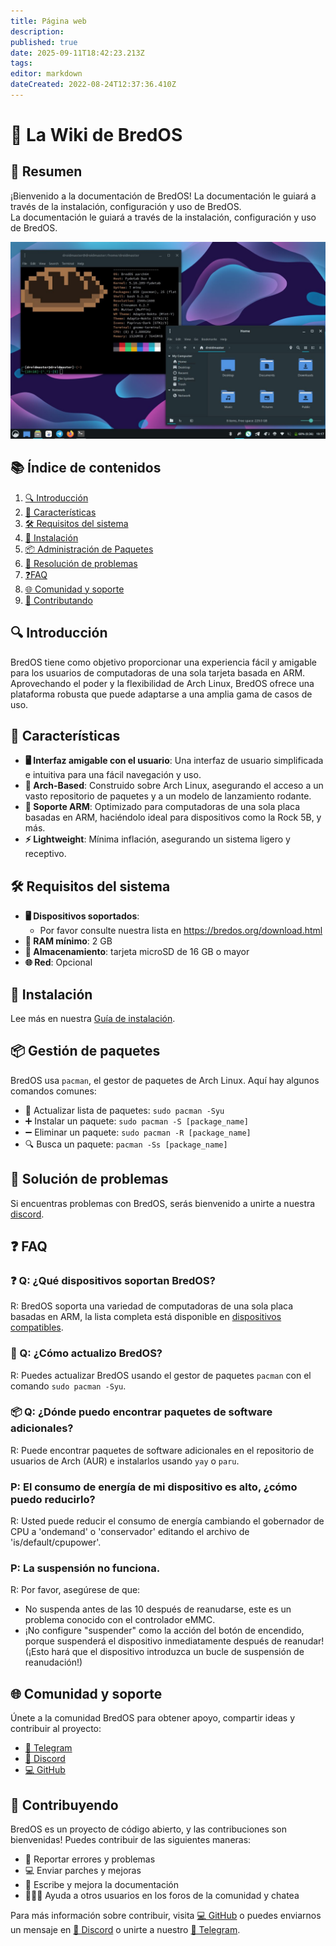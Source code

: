 ```yaml
---
title: Página web
description:
published: true
date: 2025-09-11T18:42:23.213Z
tags:
editor: markdown
dateCreated: 2022-08-24T12:37:36.410Z
---
```


# 🍞 La Wiki de BredOS

## 🌟 Resumen

¡Bienvenido a la documentación de BredOS! La documentación le guiará a través de la instalación, configuración y uso de BredOS.\
La documentación le guiará a través de la instalación, configuración y uso de BredOS.

![](https://github.com/LinuxDroidMaster/Fydetab-Duo-DroidMaster-wiki/raw/main/Images/Linux/BredOS/preview.jpg)

## 📚 Índice de contenidos

1. [🔍 Introducción](#introduction)
2. [🚀 Características](#features)
3. [🛠️ Requisitos del sistema](#system-requirements)
4. [💽 Instalación](/installation)
5. [📦 Administración de Paquetes](#package-management)
6. [🐞 Resolución de problemas](#troubleshooting)
7. [❓FAQ](#faq)
8. [🌐 Comunidad y soporte](#community-and-support)
9. [🤝 Contributando](#contributing)

## 🔍 Introducción

BredOS tiene como objetivo proporcionar una experiencia fácil y amigable para los usuarios de computadoras de una sola tarjeta basada en ARM. Aprovechando el poder y la flexibilidad de Arch Linux, BredOS ofrece una plataforma robusta que puede adaptarse a una amplia gama de casos de uso.

## 🚀 Características

- **🖥️ Interfaz amigable con el usuario**: Una interfaz de usuario simplificada e intuitiva para una fácil navegación y uso.
- **🎯 Arch-Based**: Construido sobre Arch Linux, asegurando el acceso a un vasto repositorio de paquetes y a un modelo de lanzamiento rodante.
- **🔧 Soporte ARM**: Optimizado para computadoras de una sola placa basadas en ARM, haciéndolo ideal para dispositivos como la Rock 5B, y más.
- **⚡ Lightweight**: Mínima inflación, asegurando un sistema ligero y receptivo.

## 🛠️ Requisitos del sistema

- **🖥️ Dispositivos soportados**:
  - Por favor consulte nuestra lista en https://bredos.org/download.html
- **🧠 RAM mínimo**: 2 GB
- **💾 Almacenamiento**: tarjeta microSD de 16 GB o mayor
- **🌐 Red**: Opcional

## 💽 Instalación

Lee más en nuestra [Guía de instalación](/installation).

## 📦 Gestión de paquetes

BredOS usa `pacman`, el gestor de paquetes de Arch Linux. Aquí hay algunos comandos comunes:

- 🔄 Actualizar lista de paquetes: `sudo pacman -Syu`
- ➕ Instalar un paquete: `sudo pacman -S [package_name]`
- ➖ Eliminar un paquete: `sudo pacman -R [package_name]`
- 🔍 Busca un paquete: `pacman -Ss [package_name]`

## 🐞 Solución de problemas

Si encuentras problemas con BredOS, serás bienvenido a unirte a nuestra [discord](https://discord.gg/jwhxuyKXaa).

## ❓ FAQ

### ❓ Q: ¿Qué dispositivos soportan BredOS?

R: BredOS soporta una variedad de computadoras de una sola placa basadas en ARM, la lista completa está disponible en [dispositivos compatibles](#system-requirements).

### 🔄 Q: ¿Cómo actualizo BredOS?

R: Puedes actualizar BredOS usando el gestor de paquetes `pacman` con el comando `sudo pacman -Syu`.

### 📦 Q: ¿Dónde puedo encontrar paquetes de software adicionales?

R: Puede encontrar paquetes de software adicionales en el repositorio de usuarios de Arch (AUR) e instalarlos usando `yay` o `paru`.

### P: El consumo de energía de mi dispositivo es alto, ¿cómo puedo reducirlo?

R: Usted puede reducir el consumo de energía cambiando el gobernador de CPU a 'ondemand' o 'conservador' editando el archivo de 'is/default/cpupower'.

### P: La suspensión no funciona.

R: Por favor, asegúrese de que:

- No suspenda antes de las 10 después de reanudarse, este es un problema conocido con el controlador eMMC.
- ¡No configure "suspender" como la acción del botón de encendido, porque suspenderá el dispositivo inmediatamente después de reanudar! (¡Esto hará que el dispositivo introduzca un bucle de suspensión de reanudación!)

## 🌐 Comunidad y soporte

Únete a la comunidad BredOS para obtener apoyo, compartir ideas y contribuir al proyecto:

- [📱 Telegram](https://t.me/bredoslinux)
- [💬 Discord](https://discord.gg/jwhxuyKXaa)
- [💻 GitHub](http://github.com/BredOS)

## 🤝 Contribuyendo

BredOS es un proyecto de código abierto, y las contribuciones son bienvenidas! Puedes contribuir de las siguientes maneras:

- 🐛 Reportar errores y problemas
- 💻 Enviar parches y mejoras
- 📄 Escribe y mejora la documentación
- 🧑‍🤝‍🧑 Ayuda a otros usuarios en los foros de la comunidad y chatea

Para más información sobre contribuir, visita [💻 GitHub](http://github.com/BredOS) o puedes enviarnos un mensaje en [💬 Discord](https://discord.gg/jwhxuyKXaa) o unirte a nuestro [📱 Telegram](https://t.me/bredoslinux).